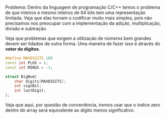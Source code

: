 Problema: Dentro da linguagem de programação C/C++ temos o problema de que inteiros e mesmo inteiros de 64 bits tem uma representação limitada. Veja que elas tornam o codificar muito mais simples, pois não precisamos nos preocupar com a implementação da adição, multiplicação, divisão e subtração. 

Veja que problemas que exigem a utilização de números bem grandes devem ser lidados de outra forma. Uma maneira de fazer isso é através do **vetor de dígitos**. 

```C++
#define MAXDIGITS 100
const int PLUS = 1;
const int MINUS = -1;

struct BigNum{
	char digits[MAXDIGITS];
	int signBit;
	int lastDigit;
};
```

Veja que aqui, por questão de conveniência, iremos usar que o índice zero dentro do array será equivalente ao dígito menos significativo.